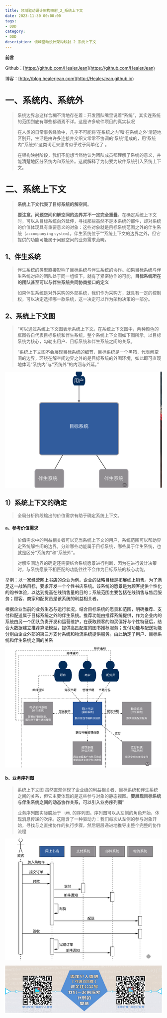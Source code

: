 ```yaml
---
title: 领域驱动设计架构映射_2_系统上下文
date: 2023-11-30 00:00:00
tags: 
- DDD
category: 
- DDD
description: 领域驱动设计架构映射_2_系统上下文
---
```


**前言**     

 Github：[https://github.com/HealerJean](https://github.com/HealerJean)         

 博客：[http://blog.healerjean.com](http://HealerJean.github.io)          



# 一、系统内、系统外

> 系统边界总这样含糊不清地存在着：开发团队嘴里说着“系统”，其实连系统的范围到底有哪些都语焉不详。这是许多软件项目的真实状况     
>
> 在人类的日常事务经验中，几乎不可能将‘在系统之内’和‘在系统之外’清楚地区别开，生活是由许多连接并交织又常常不协调的‘系统’组成的，用‘系统内’‘系统外’这类词汇来思考似乎过于简单化了 。     
>
> 在架构映射阶段，我们不能想当然地认为团队成员都理解了系统的意义，并能清楚地区分系统内和系统外。这就解释了为何要为软件系统引入系统上下文。



# 二、系统上下文

> **系统上下文代表了目标系统的解空间**。     
>
> **要注意，问题空间和解空间的边界并不一定完全重叠**。在确定系统上下文时，可以从目标系统向外延伸，寻找那些虽然不是本系统的部件，却对系统的价值体现具有重要意义的对象：这些对象就是目标系统范围之外的伴生系统（`accompanying` `system`）。伴生系统位于”“系统上下文的边界之外，但它提供的功能可能属于问题空间的业务需求范畴。



## 1、伴生系统

> 伴生系统的类型直接影响了目标系统与伴生系统的协作。如果目标系统与伴生系统对应的团队处于同一组织下，就有了紧密协作的可能，**目标系统所在的团队甚至可以与伴生系统共同协商接口的定义**     
>
> 如果伴生系统是对外采购的外部系统，我们作为采购方，就具有一定的控制权，可以决定选择哪一款系统，这一决定可以作为架构决策的一部分。



## 2、系统上下文图

> “可以通过系统上下文图表示系统上下文。在系统上下文图中，两种颜色的框图各自代表目标系统和伴生系统，整个系统上下文图如下图所示，以目标系统为核心，勾勒出用户、目标系统和伴生系统之间的关系。    
>
> “系统上下文图不会展现目标系统的细节，目标系统是一个黑箱，代表解空间的边界，环绕在解空间边界之外的是目标系统的外围环境，如此即可直观地体现“系统内”与“系统外”的内涵与外延。”
>



![image-20231130162806834](https://raw.githubusercontent.com/HealerJean/HealerJean.github.io/master/blogImages/image-20231130162806834.png)





## 1）系统上下文的确定

> 全局分析阶段输出的价值需求有助于确定系统上下文。
>

#### a、参考价值需求

> 价值需求中的利益相关者可以充当系统上下文的用户，系统范围可以帮助界定系统解空间的边界，分辨哪些功能属于目标系统，哪些属于伴生系统，也就是区分“系统内”和“系统外”。     
>
> 对解空间边界的确定还需要结合系统愿景进行判断，因为在进行设计决策时，与系统愿景不相匹配的功能往往不会作为目标系统的核心功能，

举例：以一家经营网上书店的企业为例。企业的战略目标是拓展线上销售。为了满足这一战略目标，要求开发一个个性书店系统。该系统的愿景是为顾客提供个性化的购书体验，以达到提高在线销售量的目的；系统范围主要包括在线销售与售后服务；顾客、商家和配货员是该系统的利益相关者。

根据企业当前的业务生态与运行状况，结合目标系统的愿景和范围，明确推荐、支付和配送属于目标系统之外的伴生系统。推荐功能由推荐系统提供，作为企业内的系统由另一个团队负责开发和运营维护，在获取顾客的购买偏好与个性特征后，结合大数据建立推荐算法模型，提供高匹配度的图书推荐服务；支付功能与配送功能分别由企业外部的第三方支付系统和物流系统提供服务。由此确定了用户、目标系统和伴生系统之间的关系      

![image-20231130163953467](https://raw.githubusercontent.com/HealerJean/HealerJean.github.io/master/blogImages/image-20231130163953467.png)





#### b、业务序列图

> 系统上下文图 虽然直观体现了企业级的利益相关者、目标系统和伴生系统之间的关系，但它主要体现的是这些参与对象的静态视图。**要展现目标系统与伴生系统之间的动态协作关系，可以引入业务序列图**”     
>
> 业务序列图实际脱胎于 ` UML` 的序列图。序列图可以从左侧的角色开始，体现消息传递的次序。这隐含了一种驱动力：我们每次从左侧的参与对象开始，寻找与之直接协作的执行步骤，然后层层递进地推导出整个完整的协作流程
>

![image-20231130164206040](https://raw.githubusercontent.com/HealerJean/HealerJean.github.io/master/blogImages/image-20231130164206040.png)























![ContactAuthor](https://raw.githubusercontent.com/HealerJean/HealerJean.github.io/master/assets/img/artical_bottom.jpg)



<!-- Gitalk 评论 start  -->

<link rel="stylesheet" href="https://unpkg.com/gitalk/dist/gitalk.css">

<script src="https://unpkg.com/gitalk@latest/dist/gitalk.min.js"></script> 
<div id="gitalk-container"></div>    
 <script type="text/javascript">
    var gitalk = new Gitalk({
		clientID: `1d164cd85549874d0e3a`,
		clientSecret: `527c3d223d1e6608953e835b547061037d140355`,
		repo: `HealerJean.github.io`,
		owner: 'HealerJean',
		admin: ['HealerJean'],
		id: 'QtDFUcKLgzXiNVfr',
    });
    gitalk.render('gitalk-container');
</script> 




<!-- Gitalk end -->



